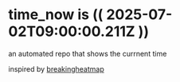 # time_now is (( 2025-07-02T09:00:00.211Z ))

an automated repo that shows the currnent time

inspired by [breakingheatmap](https://github.com/breakingheatmap/breakingheatmap)